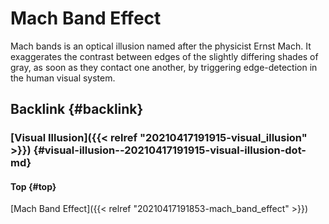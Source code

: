 # Mach Band Effect


Mach bands is an optical illusion named after the physicist Ernst Mach. It exaggerates the contrast between edges of the slightly differing shades of gray, as soon as they contact one another, by triggering edge-detection in the human visual system.


## Backlink {#backlink}


### [Visual Illusion]({{< relref "20210417191915-visual_illusion" >}}) {#visual-illusion--20210417191915-visual-illusion-dot-md}


#### Top {#top}

[Mach Band Effect]({{< relref "20210417191853-mach_band_effect" >}})
